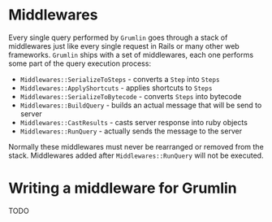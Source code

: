 # Middlewares

Every single query performed by `Grumlin` goes through a stack of middlewares just like every single request in Rails 
or many other web frameworks. `Grumlin` ships with a set of middlewares, each one performs some part of the query
execution process:

- `Middlewares::SerializeToSteps` - converts a `Step` into `Steps`
- `Middlewares::ApplyShortcuts` - applies shortcuts to `Steps`
- `Middlewares::SerializeToBytecode` - converts `Steps` into bytecode
- `Middlewares::BuildQuery` - builds an actual message that will be send to server
- `Middlewares::CastResults` - casts server response into ruby objects
- `Middlewares::RunQuery` - actually sends the message to the server

Normally these middlewares must never be rearranged or removed from the stack. Middlewares added after `Middlewares::RunQuery`
will not be executed.

# Writing a middleware for Grumlin

TODO
